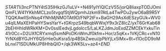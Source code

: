 $START$Ii3ncPTNY4tS35IHkzGJ1uLV++N491ylYlQlCzV55/jorQ8liaxpTODJOmiQmFLW41YKkhMCLzo5tvgqfStjWQpmhJzkm97AtLa4TwPDu2ywO6aB9R5YTQQKAwIlSnNsq4YNhMjNMOTAt9D/FNP2tFx+BaGH29AsXdESzyGUk+WV0u4qlLMaXEHPaHYSwsYarY+tGKrpzS49bqbWWxjY9x3rZ8IcZ/yxT6GrKab682bEHHhIdWRkKM+Dv0ssIEedvjLgdolcc5/LaLKZJdmJoExdZZMCEkYxkuTin41r0Cc+D2UXfCRYxmq5smNPoDKnWmJf0kfm+Hor/z5qKx+1VKjCRc+vN10YrNXdBYGJHY6Q5rHie0uKsra5/p4BSkZweui/pPbYjLx5lMx+6t+t1OcDD9oMbLnxl71SDUMkUP8HhbQIO+/qk3WK5Lv+az4+$END$